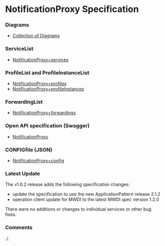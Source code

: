 # NotificationProxy Specification

### Diagrams  
- [Collection of Diagrams](./diagrams)

### ServiceList
- [NotificationProxy+services](./NotificationProxy+services.yaml)

### ProfileList and ProfileInstanceList
- [NotificationProxy+profiles](./NotificationProxy+profiles.yaml)
- [NotificationProxy+profileInstances](./NotificationProxy+profileInstances.yaml)

### ForwardingList
- [NotificationProxy+forwardings](./NotificationProxy+forwardings.yaml)

### Open API specification (Swagger)
- [NotificationProxy](./NotificationProxy.yaml)

### CONFIGfile (JSON)
- [NotificationProxy+config](./NotificationProxy+config.json)

### Latest Update  
The v1.0.2 release adds the following specification changes:

- update the specification to use the new ApplicationPattern release 2.1.2
- operation client update for MWDI to the latest MWDI spec version 1.2.0  

There were no additions or changes to individual services or other bug fixes.

### Comments  
./.  
